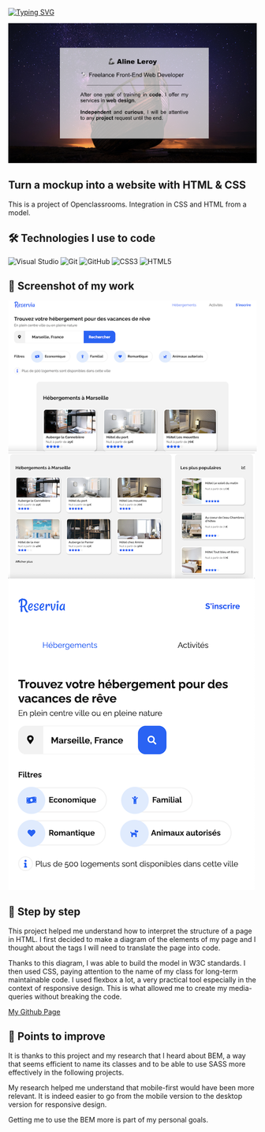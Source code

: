 [![Typing SVG](https://readme-typing-svg.herokuapp.com?color=%23E06F26&size=24&center=true&lines=Welcome+in+my+ReadMe)](https://git.io/typing-svg)

![Cover](https://github.com/AlineAl/AlineLeroy_2_17122020/blob/main/images/Aline_github.001.png)

## Turn a mockup into a website with HTML & CSS

This is a project of Openclassrooms. Integration in CSS and HTML from a model.

## 🛠 Technologies I use to code
![Visual Studio](https://img.shields.io/badge/Visual%20Studio-5C2D91.svg?style=for-the-badge&logo=visual-studio&logoColor=white) 	![Git](https://img.shields.io/badge/git-%23F05033.svg?style=for-the-badge&logo=git&logoColor=white) ![GitHub](https://img.shields.io/badge/github-%23121011.svg?style=for-the-badge&logo=github&logoColor=white) 	![CSS3](https://img.shields.io/badge/css3-%231572B6.svg?style=for-the-badge&logo=css3&logoColor=white) ![HTML5](https://img.shields.io/badge/html5-%23E34F26.svg?style=for-the-badge&logo=html5&logoColor=white)

## 🎥 Screenshot of my work

![Cover](https://github.com/AlineAl/AlineLeroy_2_17122020/blob/main/images/Capture%20d%E2%80%99e%CC%81cran%202021-10-26%20a%CC%80%2022.47.08.png) ![Cover](https://github.com/AlineAl/AlineLeroy_2_17122020/blob/main/images/Capture%20d%E2%80%99e%CC%81cran%202021-10-27%20a%CC%80%2014.14.28.png)
![Cover](https://github.com/AlineAl/AlineLeroy_2_17122020/blob/main/images/Capture%20d%E2%80%99e%CC%81cran%202021-10-27%20a%CC%80%2014.15.04.png)

## 💾 Step by step

This project helped me understand how to interpret the structure of a page in HTML. I first decided to make a diagram of the elements of my page and I thought about the tags I will need to translate the page into code.

Thanks to this diagram, I was able to build the model in W3C standards. I then used CSS, paying attention to the name of my class for long-term maintainable code. I used flexbox a lot, a very practical tool especially in the context of responsive design. This is what allowed me to create my media-queries without breaking the code.

[My Github Page](https://alineal.github.io/AlineLeroy_2_17122020/)

## 🔌 Points to improve

It is thanks to this project and my research that I heard about BEM, a way that seems efficient to name its classes and to be able to use SASS more effectively in the following projects.

My research helped me understand that mobile-first would have been more relevant. It is indeed easier to go from the mobile version to the desktop version for responsive design.

Getting me to use the BEM more is part of my personal goals.
